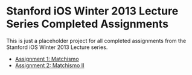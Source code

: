 # Stanford iOS Winter 2013 Lecture Series Completed Assignments

This is just a placeholder project for all completed assignments from the Stanford iOS Winter 2013 Lecture series.

* [Assignment 1: Matchismo](https://github.com/vishnugopal/stanford-coding-together-ios-assignment-1-matchismo)
* [Assignment 2: Matchismo II](https://github.com/vishnugopal/stanford-coding-together-ios-assignment-2-matchismo)
